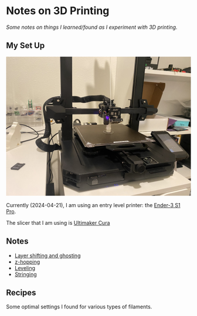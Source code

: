 # Notes on 3D Printing

_Some notes on things I learned/found as I experiment with 3D printing._

## My Set Up
![ender-3-pro-photo](images/ender-3-pro.jpeg)

Currently (2024-04-21), I am using an entry level printer: the [Ender-3 S1 Pro](https://www.creality.com/products/creality-ender-3-s1-pro-fdm-3d-printer).

The slicer that I am using is [Ultimaker Cura](https://ultimaker.com/software/ultimaker-cura/)

## Notes
- [Layer shifting and ghosting](subpages/layer_shifting.md)
- [z-hopping](subpages/z_hopping.md)
- [Leveling](subpages/leveling.md)
- [Stringing](subpages/stringing.md)

## Recipes
Some optimal settings I found for various types of filaments.